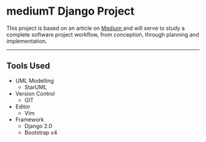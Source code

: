 # mediumT Django Project

This project is based on an article on [ Medium ](www.medium.com) and will
serve to study a complete software project workflow, from conception, through
planning and implementation.

* * *

## Tools Used

-   UML Modelling
    -   StarUML
-   Version Control
    -   GIT
-   Editor
    -   Vim
-   Framework
    -   Django 2.0
    -   Bootstrap v4
